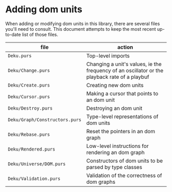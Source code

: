 # Adding dom units

When adding or modifying dom units in this library, there are several files you'll need to consult. This document attempts to keep the most recent up-to-date list of those files.

| file | action |
| ------- | ---- |
| `Deku.purs` | Top-level imports |
| `Deku/Change.purs` | Changing a unit's values, ie the frequency of an oscillator or the playback rate of a playbuf |
| `Deku/Create.purs` | Creating new dom units |
| `Deku/Cursor.purs` | Making a cursor that points to an dom unit |
| `Deku/Destroy.purs` | Destroying an dom unit
| `Deku/Graph/Constructors.purs` | Type-level representations of dom units |
| `Deku/Rebase.purs` | Reset the pointers in an dom graph |
| `Deku/Rendered.purs` | Low-level instructions for rendering an dom graph |
| `Deku/Universe/DOM.purs` | Constructors of dom units to be parsed by type classes |
| `Deku/Validation.purs` | Validation of the correctness of dom graphs |